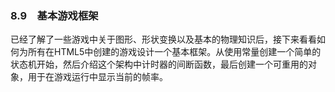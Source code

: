 ### 8.9　基本游戏框架

已经了解了一些游戏中关于图形、形状变换以及基本的物理知识后，接下来看看如何为所有在HTML5中创建的游戏设计一个基本框架。从使用常量创建一个简单的状态机开始，然后介绍这个架构中计时器的间断函数，最后创建一个可重用的对象，用于在游戏运行中显示当前的帧率。

